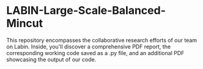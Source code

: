 # LABIN-Large-Scale-Balanced-Mincut
This repository encompasses the collaborative research efforts of our team on Labin.
Inside, you'll discover a comprehensive PDF report, 
the corresponding working code saved as a .py file, 
and an additional PDF showcasing the output of our code.
